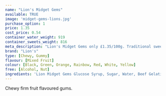 ```yaml
---
name: "Lion's Midget Gems"
available: TRUE
image: 'midget-gems-lions.jpg'
purchase_option: 1
price: 1.35
cost_price: 0.54
container_water_weight: 919
container_sweets_weight: 816
meta_description: "Lion's Midget Gems only £1.35/100g. Traditional sweets and more at Humbugs Confectionery Store. Specialists in satisfying your sweet tooth!"
brand: "Lion's"
type: [Chewy, Gummy]
flavour: [Mixed Fruit]
colour: [Black, Green, Orange, Rainbow, Red, White, Yellow]
free: [Alcohol, Nut]
ingredients: 'Lion Midget Gems Glucose Syrup, Sugar, Water, Beef Gelatine, Potato Starch, Citric Acid, Liquorice Powder, Natural Flavourings, Vegetable Oil, Acetic Acid, Natural Colours (Vegetable Carbon, Chlorophyll, Lutein, Paprika Extract, Anthocyanins), Glazing Agent (Carnuba Wax). May Contain Traces of Milk.'
---
```

Chewy firm fruit flavoured gums.